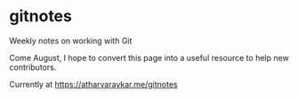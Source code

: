 # gitnotes
Weekly notes on working with Git

Come August, I hope to convert this page into a useful resource to help new contributors.

Currently at https://atharvaraykar.me/gitnotes
